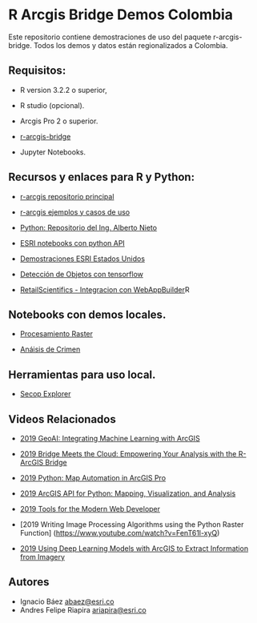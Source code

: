 # R Arcgis Bridge Demos Colombia

Este repositorio contiene demostraciones de uso del paquete r-arcgis-bridge. Todos los demos y datos están regionalizados a Colombia.


## Requisitos:


- R version 3.2.2 o superior, 

- R studio (opcional). 

- Arcgis Pro 2 o superior. 

- [r-arcgis-bridge](https://learn.arcgis.com/es/projects/analyze-crime-using-statistics-and-the-r-arcgis-bridge/lessons/install-the-r-arcgis-bridge-and-start-statistical-analysis.htm)

- Jupyter Notebooks. 

## Recursos y enlaces para R y Python:

- [r-arcgis repositorio principal](https://github.com/R-ArcGIS)

- [r-arcgis ejemplos y casos de uso](https://github.com/R-ArcGIS/r-sample-tools)

- [Python: Repositorio del Ing. Alberto Nieto](https://github.com/Qberto?tab=repositories)

- [ESRI notebooks con python API](https://github.com/Esri/arcgis-python-api/tree/master/samples)

- [Demostraciones ESRI Estados Unidos](https://github.com/Esri/arcgis-python-api/tree/conference_talks/talks)

- [Detección de Objetos con tensorflow](https://github.com/tensorflow/models/tree/master/research/object_detection)

- [RetailScientifics - Integracion con WebAppBuilder](https://github.com/R-ArcGIS/RetailScientifics)R


## Notebooks con demos locales.

- [Procesamiento Raster](notebooks/Raster_Notebook.ipynb)

- [Anáisis de Crimen](notebooks/Crime.ipynb)


## Herramientas para uso local. 

- [Secop Explorer](doc/Secop_Explorer.md)

## Videos Relacionados

- [2019 GeoAI: Integrating Machine Learning with ArcGIS](https://www.esri.com/videos/watch?videoid=yfu34c_XxXo&title=geoai-integrating-machine-learning-with-arcgis)

- [2019 Bridge Meets the Cloud: Empowering Your Analysis with the R-ArcGIS Bridge](https://www.esri.com/videos/watch?videoid=5WyzAhQsXv4&title=Bridge%20Meets%20the%20Cloud%3A%20Empowering%20Your%20Analysis%20with%20the%20R-ArcGIS%20Bridge)

- [2019 Python: Map Automation in ArcGIS Pro](https://www.youtube.com/watch?v=VDp6jwxW5h4)

- [2019 ArcGIS API for Python: Mapping, Visualization, and Analysis](https://www.youtube.com/watch?v=mKjyeesUr80)

- [2019 Tools for the Modern Web Developer](https://www.youtube.com/watch?v=ygQ25o7yCSI)

- [2019 Writing Image Processing Algorithms using the Python Raster Function] (https://www.youtube.com/watch?v=FenT61l-xyQ)

- [2019 Using Deep Learning Models with ArcGIS to Extract Information from Imagery](https://www.youtube.com/watch?v=RtagUu7t63c)

## Autores

- Ignacio Báez abaez@esri.co
- Andres Felipe Riapira ariapira@esri.co



